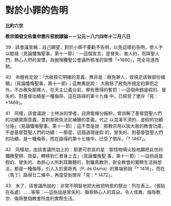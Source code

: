 # 對於小罪的告明


**比約六世**

**教宗頒發文告重申懲斥邪說謬論－－公元一八六四年十二月八日**





39　該會議宣稱：自己願望，對於小罪不要勸予告明，以免這樣的告明，使人予以輕視（見論懺悔聖事，第十一節）：—這個宣言，是冒失、害人的，而與聖人們，熱心人們的習慣，為脫理騰聖公會議所核准的習慣「*1680」，完全背道而馳。

40　命題肯定說：「大赦按它明確的意義，無非是：赦免罪人，按規定該做部份補贖」（見論懺悔聖事，第十一節）；這無異是說：
大赦除了赦免所規定的罪罰之外，不亦赦免那罪人，在天主公義台前，罪有應得的暫罰：—這個命題是假的、冒失的、對基督功績是一種侮辱、這在路得的第十九條
中，已經受了懲斥「見：*1469」。

41　同樣，該會議說：士林派的學者，自誇能條分細析，曾誤解了基督暨聖人們的功績寶庫意義，並對那赦免法定補贖的意義，代之
以混淆不清的、虛假的功績分施」（見論懺悔聖事，第十一節）；這不啻是說：那教宗用以放大赦的教會功庫，不是基督暨聖人們的功績：—那麼，這個道理是假
的、冒失的、對基督暨聖人們的功績，是一種侮辱，而在路得的第十七條中，已受了懲斥。「* 1467」。

42　同樣地，由該會議所加上的：那更可悲哀的是：那怪物嘖火般地願把此世的彌撒聖祭、效益，轉移到亡者身上去」（見論懺悔聖
事，第十一節）：—這些話是假的、冒失的、為熱心人所刺耳難聽的，對羅馬教宗，對全教會的實際生活與想法，都是一種侮辱，引人入於奧斯馬（P. de 
Osma）的異端邪說「* 1416」，而在（馬丁）路得廿二條中，再度受到懲斥「見：* 1472」。

43　末了，該會議所說的：非常不明智地把大赦把特恩的祭台：列在表上，（張貼在各處）……等等：—這些話是冒失的、侮辱熱心人的耳朵，令人怪異、侮辱教宗、侮辱整個教會所度的實際生活。

